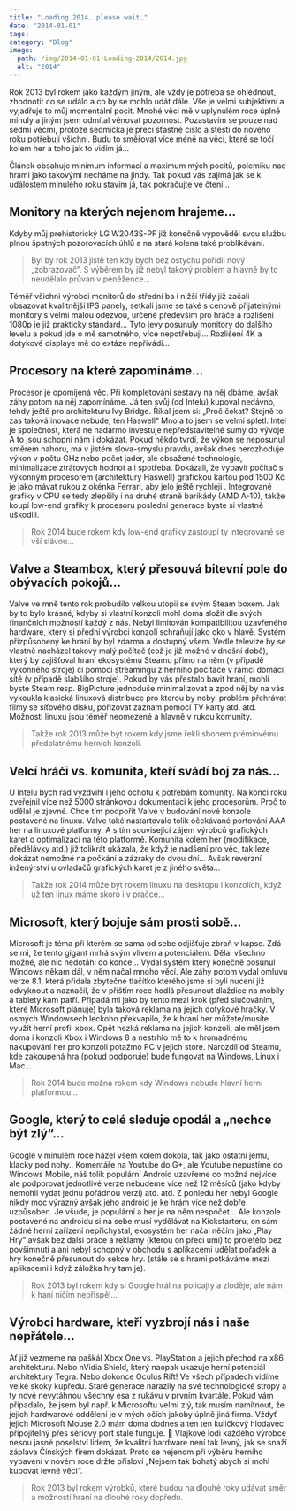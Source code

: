 ```yaml
---
title: "Loading 2014… please wait…"
date: "2014-01-01"
tags: 
category: "Blog"
image: 
  path: /img/2014-01-01-Loading-2014/2014.jpg
  alt: "2014"
---
```


Rok 2013 byl rokem jako každým jiným, ale vždy je potřeba se ohlédnout, zhodnotit co se událo a co by se mohlo udát dále. Vše je velmi subjektivní a vyjadřuje to můj momentální pocit. 
Mnohé věci mě v uplynulém roce úplně minuly a jiným jsem odmítal věnovat pozornost. Pozastavím se pouze nad sedmi věcmi, protože sedmička je přeci šťastné číslo a štěstí do nového roku potřebují všichni. Budu to směřovat více méně na věci, které se točí kolem her a toho jak to vidím já…

Článek obsahuje minimum informací a maximum mých pocitů, polemiku nad hrami jako takovými necháme na jindy. Tak pokud vás zajímá jak se k událostem minulého roku stavím já, tak pokračujte ve čtení…

## Monitory na kterých nejenom hrajeme…

Kdyby můj prehistorický LG W2043S-PF již konečně vypověděl svou službu plnou špatných pozorovacích úhlů a na stará kolena také problikávání.

> Byl by rok 2013 jistě ten kdy bych bez ostychu pořídil nový „zobrazovač“. S výběrem by již nebyl takový problém a hlavně by to neudělalo průvan v peněžence…

Téměř všichni výrobci monitorů do střední ba i nižší třídy již začali obsazovat kvalitnější IPS panely, setkali jsme se také s cenově přijatelnými monitory s velmi malou odezvou, určené především pro hráče a rozlišení 1080p je již prakticky standard… 
Tyto jevy posunuly monitory do dalšího levelu a pokud jde o mě samotného, více nepotřebuji… Rozlišení 4K a dotykové displaye mě do extáze nepřivádí…

## Procesory na které zapomínáme…

Procesor je opomíjená věc. Při kompletování sestavy na něj dbáme, avšak záhy potom na něj zapomínáme. 
Já ten svůj (od Intelu) kupoval nedávno, tehdy ještě pro architekturu Ivy Bridge. 
Říkal jsem si: „Proč čekat? Stejně to zas taková inovace nebude, ten Haswell“ Mno a to jsem se velmi spletl. 
Intel je společnost, která ne nadarmo investuje nepředstavitelné sumy do vývoje. A to jsou schopni nám i dokázat. 
Pokud někdo tvrdí, že výkon se neposunul směrem nahoru, má v jistém slova-smyslu pravdu, avšak dnes nerozhoduje výkon v počtu GHz nebo počet jader, ale obsažené technologie, minimalizace ztrátových hodnot a i spotřeba. 
Dokázali, že vybavit počítač s výkonným procesorem (architektury Haswell) grafickou kartou pod 1500 Kč je jako mávat rukou z okénka Ferrari, aby jelo ještě rychleji .
Integrované grafiky v CPU se tedy zlepšily i na druhé straně barikády (AMD A-10), takže koupí low-end grafiky k procesoru poslední generace byste si vlastně uškodili.

> Rok 2014 bude rokem kdy low-end grafiky zastoupí ty integrované se vší slávou…

## Valve a Steambox, který přesouvá bitevní pole do obývacích pokojů…

Valve ve mně tento rok probudilo velkou utopii se svým Steam boxem. 
Jak by to bylo krásné, kdyby si vlastní konzoli mohl doma složit dle svých finančních možností každý z nás. 
Nebyl limitován kompatibilitou uzavřeného hardware, který si přední výrobci konzolí schraňují jako oko v hlavě. 
Systém přizpůsobený ke hraní by byl zdarma a dostupný všem. 
Vedle televize by se vlastně nacházel takový malý počítač (což je již možné v dnešní době), který by zajišťoval hraní ekosystému Steamu přímo na něm (v případě výkonného stroje) či pomocí streamingu z herního počítače v rámci domácí sítě (v případě slabšího stroje). 
Pokud by vás přestalo bavit hraní, mohli byste Steam resp. BigPicture jednoduše minimalizovat a zpod něj by na vás vykoukla klasická linuxová distribuce pro kterou by nebyl problém přehrávat filmy se síťového disku, pořizovat záznam pomocí TV karty atd. atd. Možnosti linuxu jsou téměř neomezené a hlavně v rukou komunity.

> Takže rok 2013 může být rokem kdy jsme řekli sbohem prémiovému předplatnému herních konzolí.

## Velcí hráči vs. komunita, kteří svádí boj za nás…

U Intelu bych rád vyzdvihl i jeho ochotu k potřebám komunity. Na konci roku zveřejnil více než 5000 stránkovou dokumentaci k jeho procesorům. 
Proč to udělal je zjevné. Chce tím podpořit Valve v budování nové konzole postavené na linuxu. 
Valve také nastartovalo tolik očekávané portování AAA her na linuxové platformy. A s tím související zájem výrobců grafických karet o optimalizaci na této platformě.
Komunita kolem her (modifikace, předělávky atd.) již tolikrát ukázala, že když je nadšení pro věc, tak leze dokázat nemožné na počkání a zázraky do dvou dní… 
Avšak reverzní inženýrství u ovladačů grafických karet je z jiného světa…

> Takže rok 2014 může být rokem linuxu na desktopu i konzolích, když už ten linux máme skoro i v pračce…

## Microsoft, který bojuje sám prosti sobě…

Microsoft je téma při kterém se sama od sebe odjišťuje zbraň v kapse. Zdá se mi, že tento gigant mrhá svým vlivem a potenciálem. 
Dělal všechno možné, ale nic nedotáhl do konce… Vydal systém který konečně posunul Windows někam dál, v něm načal mnoho věcí. 
Ale záhy potom vydal omluvu verze 8.1, která přidala zbytečné tlačítko kterého jsme si byli nuceni již odvyknout a naznačil, že v příštím roce hodlá přesunout dlaždice na mobily a tablety kam patří. 
Připadá mi jako by tento mezi krok (před slučováním, které Microsoft plánuje) byla taková reklama na jejich dotykové hračky. 
V osmých Windowsech leckoho překvapilo, že k hraní her můžete/musíte využít herní profil xbox. Opět hezká reklama na jejich konzoli, ale měl jsem doma i konzoli Xbox i Windows 8 a nestrhlo mě to k hromadnému nakupování her pro konzoli potažmo PC v jejich store. 
Narozdíl od Steamu, kde zakoupená hra (pokud podporuje) bude fungovat na Windows, Linux i Mac…

> Rok 2014 bude možná rokem kdy Windows nebude hlavní herní platformou…

## Google, který to celé sleduje opodál a „nechce být zlý“…

Google v minulém roce házel všem kolem dokola, tak jako ostatní jemu, klacky pod nohy.. 
Komentáře na Youtube do G+, ale Youtube nepustíme do Windows Mobile, náš tolik populární Android uzavřeme co možná nejvíce, ale podporovat jednotlivé verze nebudeme více než 12 měsíců (jako kdyby nemohli vydat jednu pořádnou verzi) atd. atd. Z pohledu her nebyl Google nikdy moc výrazný avšak jeho android je ke hrám více než dobře uzpůsoben. 
Je všude, je populární a her je na něm nespočet… Ale konzole postavené na androidu si na sebe musí vydělávat na Kickstarteru, on sám žádné herní zařízení nepřichystal, ekosystém her načal něčím jako „Play Hry“ avšak bez další práce a reklamy (kterou on přeci umí) to proletělo bez povšimnutí a ani nebyl schopný v obchodu s aplikacemi udělat pořádek a hry konečně přesunout do sekce hry. (stále se s hrami potkáváme mezi aplikacemi i když záložka hry tam je).

> Rok 2013 byl rokem kdy si Google hrál na policajty a zloděje, ale nám k haní ničím nepřispěl…

## Výrobci hardware, kteří vyzbrojí nás i naše nepřátele…

Ať již vezmeme na paškál Xbox One vs. PlayStation a jejich přechod na x86 architekturu. Nebo nVidia Shield, který naopak ukazuje herní potenciál architektury Tegra. 
Nebo dokonce Oculus Rift! Ve všech případech vidíme velké skoky kupředu. Staré generace narazily na své technologické stropy a ty nové nevytáhnou všechny esa z rukávu v prvním kvartále. Pokud vám připadalo, že jsem byl např. k Microsoftu velmi zlý, tak musím namítnout, že jejich hardwarové oddělení je v mých očích jakoby úplně jiná firma.
Vždyť jejich Microsoft Mouse 2.0 mám doma dodnes a ten ten kuličkový hlodavec připojitelný přes sériový port stále funguje. 🙂 
Vlajkové lodi každého výrobce nesou jasné poselství lidem, že kvalitní hardware není tak levný, jak se snaží záplava Čínských firem dokázat. 
Proto se nejenom při výběru herního vybavení v novém roce držte přísloví „Nejsem tak bohatý abych si mohl kupovat levné věci“.

> Rok 2013 byl rokem výrobků, které budou na dlouhé roky udávat směr a možností hraní na dlouhé roky dopředu.

